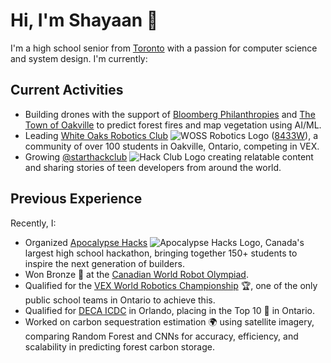 # Hi, I'm Shayaan 👋

I'm a high school senior from [Toronto](https://open.spotify.com/track/1zi7xx7UVEFkmKfv06H8x0?si=eccb693cf4164333&nd=1&dlsi=8500e881b915446e) with a passion for computer science and system design. I'm currently:

## Current Activities
- Building drones with the support of [Bloomberg Philanthropies](https://www.bloomberg.org/government-innovation/spurring-innovation-in-cities/youth-climate-action-fund/) and [The Town of Oakville](https://www.oakville.ca/town-hall/news-notices/2024-mayor-s-news-archive/mayor-rob-burton-announces-winners-of-the-2024-youth-climate-action-fund/) to predict forest fires and map vegetation using AI/ML.
- Leading [White Oaks Robotics Club](https://wossrobotics.ca) ![WOSS Robotics Logo](/minilogo/wossroboticslogo.png) ([8433W](https://www.robotevents.com/teams/V5RC/8433W)), a community of over 100 students in Oakville, Ontario, competing in VEX.
- Growing [@starthackclub](https://www.instagram.com/starthackclub/) ![Hack Club Logo](/minilogo/hclogoround.png) creating relatable content and sharing stories of teen developers from around the world.

## Previous Experience
Recently, I:
- Organized [Apocalypse Hacks](https://apocalypse.hackclub.com/) ![Apocalypse Hacks Logo](/minilogo/apocalypse.png), Canada's largest high school hackathon, bringing together 150+ students to inspire the next generation of builders.
- Won Bronze 🥉 at the [Canadian World Robot Olympiad](https://wro-association.org/).
- Qualified for the [VEX World Robotics Championship](https://recf.org/vex-robotics-world-championship/) 🏆, one of the only public school teams in Ontario to achieve this.
- Qualified for [DECA ICDC](https://www.deca.org/conferences/icdc) in Orlando, placing in the Top 10 🏅 in Ontario.
- Worked on carbon sequestration estimation 🌍 using satellite imagery, comparing Random Forest and CNNs for accuracy, efficiency, and scalability in predicting forest carbon storage.
